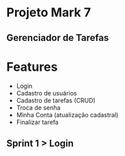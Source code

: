 # Projeto Mark 7
## Gerenciador de Tarefas

# Features
* Login
* Cadastro de usuários
* Cadastro de tarefas (CRUD)
* Troca de senha
* Minha Conta (atualização cadastral)
* Finalizar tarefa

## Sprint 1 > Login